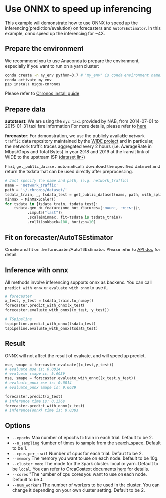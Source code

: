# Use ONNX to speed up inferencing
This example will demonstrate how to use ONNX to speed up the inferencing(prediction/evalution) on forecasters and `AutoTSEstimator`. 
In this example, onnx speed up the inferencing for ~4X.

## Prepare the environment
We recommend you to use Anaconda to prepare the environment, especially if you want to run on a yarn cluster:
```bash
conda create -n my_env python=3.7 # "my_env" is conda environment name, you can use any name you like.
conda activate my_env
pip install bigdl-chronos
```
Please refer to [Chronos install guide](https://bigdl.readthedocs.io/en/latest/doc/Chronos/Overview/chronos.html#install)

## Prepare data
**autotsest**: We are using the `nyc taxi` provided by NAB, from 2014-07-01 to 2015-01-31 taxi fare information For more details, please refer to [here](https://raw.githubusercontent.com/numenta/NAB/v1.0/data/realKnownCause/nyc_taxi.csv)

**forecaster**: For demonstration, we use the publicly available `network traffic` data repository maintained by the [WIDE project](http://mawi.wide.ad.jp/mawi/) and in particular, the network traffic traces aggregated every 2 hours (i.e. AverageRate in Mbps/Gbps and Total Bytes) in year 2018 and 2019 at the transit link of WIDE to the upstream ISP ([dataset link](http://mawi.wide.ad.jp/~agurim/dataset/))

First, `get_public_dataset` automatically download the specified data set and return the tsdata that can be used directly after preprocessing.
```python
# Just specify the name and path, (e.g. network_traffic)
name = 'network_traffic'
path = '~/.chronos/dataset/'
tsdata_train, _, tsdata_test = get_public_dataset(name, path, with_split=True, test_ratio=0.1)
minmax = MinMaxScaler()
for tsdata in [tsdata_train, tsdata_test]:
    tsdata.gen_dt_feature(one_hot_features=["HOUR", "WEEK"])\
          .impute("last")\
          .scale(minmax, fit=tsdata is tsdata_train)\
          .roll(lookback=100, horizon=10)
```

## Fit on forecaster/AutoTSEstimator
Create and fit on the forecaster/AutoTSEstimator. Please refer to [API doc](https://bigdl.readthedocs.io/en/latest/doc/PythonAPI/Chronos/index.html) for detail.

## Inference with onnx
All methods involve inferencing supports onnx as backend. You can call `predict_with_onnx` or `evaluate_with_onnx` to use it.
```python
# forecaster
x_test, y_test = tsdata_train.to_numpy()
forecaster.predict_with_onnx(x_test)
forecaster.evaluate_with_onnx((x_test, y_test))

# TSpipeline
tspipeline.predict_with_onnx(tsdata_test)
tspipeline.evaluate_with_onnx(tsdata_test)
```

## Result
ONNX will not affect the result of evaluate, and will speed up predict.
```python
mse, smape = forecaster.evaluate((x_test,y_test))
# evaluate mse is: 0.0014
# evaluate smape is: 9.6629
mse, smape = forecaster.evaluate_with_onnx((x_test,y_test))
# evaluate_onnx mse is: 0.0014
# evaluate_onnx smape is: 9.6629

forecaster.predict(x_test)
# inference time is: 0.136s
forecaster.predict_with_onnx(x_test)
# inference(onnx) time is: 0.030s 
```

## Options
* `--epochs` Max number of epochs to train in each trial. Default to be 2.
* `--n_sampling` Number of times to sample from the search_space. Default to be 1.
* `--cpus_per_trail` Number of cpus for each trial. Default to be 2.
* `--memory` The memory you want to use on each node. Default to be 10g.
* `--cluster_mode` The mode for the Spark cluster. local or yarn. Default to be `local`. You can refer to OrcaContext documents [here](https://bigdl.readthedocs.io/en/latest/doc/Orca/Overview/orca-context.html) for details.
* `--cores` "The number of cpu cores you want to use on each node. Default to be 4.
* `--num_workers` The number of workers to be used in the cluster. You can change it depending on your own cluster setting. Default to be 2.
